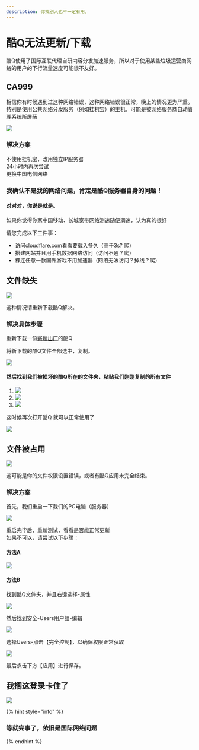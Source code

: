 ```yaml
---
description: 你找别人也不一定有用。
---
```


# 酷Q无法更新/下载

 酷Q使用了国际互联代理自研内容分发加速服务，所以对于使用某些垃圾运营商网络的用户的下行流量速度可能很不友好。

## CA999

 相信你有时候遇到过这种网络错误，这种网络错误很正常，晚上的情况更为严重。  
特别是使用公共网络分发服务（例如挂机宝）的主机，可能是被网络服务商自动管理系统所屏蔽

![](../.gitbook/assets/image%20%2857%29.png)

### 解决方案

不使用挂机宝，改用独立IP服务器  
24小时内再次尝试  
更换中国电信网络

### 我确认不是我的网络问题，肯定是酷Q服务器自身的问题！

####  对对对，你说是就是。

 如果你觉得你家中国移动、长城宽带网络测速随便满速，认为真的很好

请您完成以下三件事：

* 访问cloudflare.com看看要载入多久（高于3s? 爬）
* 搭建网站并且用手机数据网络访问（访问不通？爬）
* 裸连任意一款国外游戏不用加速器（网络无法访问？掉线？爬）

## 文件缺失

![](../.gitbook/assets/image%20%2867%29.png)

 这种情况请重新下载酷Q解决。

### 解决具体步骤

重新下载一份[崭新出厂](https://cqp.cc/t/23253)的酷Q

 将新下载的酷Q文件全部选中，复制。

![](../.gitbook/assets/image%20%2860%29.png)

####  然后找到我们被损坏的酷Q所在的文件夹，粘贴我们刚刚复制的所有文件

1. ![](../.gitbook/assets/image%20%2866%29.png) 
2. ![](../.gitbook/assets/image%20%2846%29.png) 
3. ![](../.gitbook/assets/image%20%2855%29.png) 

 这时候再次打开酷Q 就可以正常使用了

![](../.gitbook/assets/image%20%2856%29.png)

##  文件被占用

![](../.gitbook/assets/image%20%2859%29.png)

 这可能是你的文件权限设置错误，或者有酷Q应用未完全结束。

###  解决方案

 首先，我们重启一下我们的PC电脑（服务器）

![](../.gitbook/assets/image%20%2853%29.png)

重启完毕后，重新测试，看看是否能正常更新  
如果不可以，请尝试以下步骤：

####  方法A

![](../.gitbook/assets/image%20%2862%29.png)

####  方法B

 找到酷Q文件夹，并且右键选择-属性

![](../.gitbook/assets/image%20%2850%29.png)

 然后找到安全-Users用户组-编辑

![](../.gitbook/assets/image%20%2851%29.png)

 选择Users-点击【完全控制】，以确保权限正常获取

![](../.gitbook/assets/image%20%2847%29.png)

 最后点击下方【应用】进行保存。

##   我搁这登录卡住了

![](../.gitbook/assets/image%20%2849%29.png)

{% hint style="info" %}
### 等就完事了，依旧是国际网络问题
{% endhint %}

